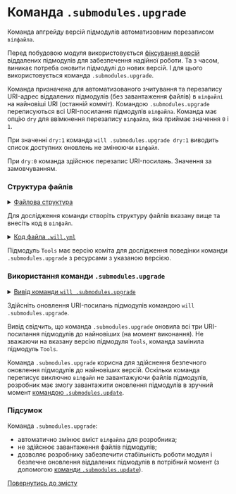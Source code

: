 # Команда <code>.submodules.upgrade</code>

Команда апгрейду версій підмодулів автоматизовним перезаписом <code>вілфайла</code>.

Перед побудовою модуля використовується [фіксування версій](CommandSubmodulesFixate.md) віддалених підмодулів для забезпечення надійної роботи. Та з часом, виникає потреба оновити підмодулі до нових версій. І для цього використовується команда `.submodules.upgrade`.

Команда призначена для автоматизованого зчитування та перезапису URI-адрес віддалених підмодулів (без завантаження файлів)  в `вілфайлі` на найновіші URI (останній комміт). Командою `.submodules.upgrade` переписуються всі URI-посилання підмодулів `вілфайла`. Команда має опцію `dry` для ввімкнення перезапису `вілфайла`, яка приймає значення `0` i `1`. 

При значенні `dry:1` команда `will .submodules.upgrade dry:1` виводить список доступних оновлень не змінюючи `вілфайл`.

При `dry:0` команда здійснює перезапис URI-посилань. Значення за замовчуванням.

### Структура файлів

<details>
  <summary><u>Файлова структура</u></summary>

```
submodulesUpgrade
          └── .will.yml

```

</details>

Для дослідження команди створіть структуру файлів вказану вище та внесіть код в `вілфайл`.  

<details>
    <summary><u>Код файла <code>.will.yml</code></u></summary>

```yaml
about :

  name : submodulesCommands
  description : "To test .submodules.upgrade command"

submodule :

  Tools : git+https:///github.com/Wandalen/wTools.git/out/wTools#ec60e39ded1669e27abaa6fc2798ee13804c400a
  PathFundamentals : git+https:///github.com/Wandalen/wPathFundamentals.git/out/wPathFundamentals#master
  Files : git+https:///github.com/Wandalen/wFiles.git/out/wFiles#master

```
</details>

Підмодуль `Tools` має версію коміта для дослідження поведінки команди `.submodules.upgrade` з ресурсами з указаною версією.

### Використання команди `.submodules.upgrade`

<details>
  <summary><u>Вивід команди <code>will .submodules.upgrade</code></u></summary>

```
[user@user ~]$ will .submodules.upgrade
...
Module at /path_to_file/.will.yml
...
  Remote path of module::submodulesCommands / module::Tools fixated
  git+https:///github.com/Wandalen/wTools.git/out/wTools : .#7db7bd21ac76fc495aae44cc8b1c4474ce5012a4 <- .#ec60e39ded1669e27abaa6fc2798ee13804c400a
  in /path_to_file/submodulesUpgrade/.will.yml
Remote path of module::submodulesCommands / module::PathFundamentals fixated
  git+https:///github.com/Wandalen/wPathFundamentals.git/out/wPathFundamentals : .#d95a35b7ef1568df823c12efa5bd5e1f4ceec8b7 <- .#master
  in /path_to_file/submodulesUpgrade/.will.yml
Remote path of module::submodulesCommands / module::Files fixated
  git+https:///github.com/Wandalen/wFiles.git/out/wFiles : .#075ce0ca21af083bc879b0d1a4091a29ed4a16d2 <- .#master
  in /path_to_file/submodulesUpgrade/.will.yml

```

</details>

Здійсніть оновлення URI-посилань підмодулів командою `will .submodules.upgrade`.

Вивід свідчить, що команда `.submodules.upgrade` оновила всі три URI-посилання підмодулів до найновіших (на момент виконання). Не зважаючи на вказану версію підмодуля `Tools`, команда замінила підмодуль `Tools`. 

Команда `.submodules.upgrade` корисна для здійснення безпечного оновлення підмодулів до найновіших версій. Оскільки команда переписує виключно `вілфайл` не завантажуючи файлів підмодулів, розробник має змогу завантажити оновлення підмодулів в зручний момент [командою `.submodules.update`](CommandSubmodulesUpdate.md).

### Підсумок

Команда `.submodules.upgrade`:  
- автоматично змінює вміст `вілфайла` для розробника;
- не здійснює завантаження файлів підмодулів;
- дозволяє розробнику забезпечити стабільність роботи модуля і безпечне оновлення віддалених підмодулів в потрібний момент (з допомогою [команди `.submodules.update`](CommandSubmodulesUpdate.md)).

[Повернутись до змісту](../README.md#tutorials)
